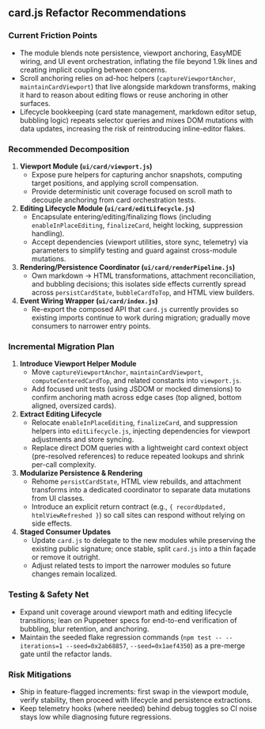 ## card.js Refactor Recommendations

### Current Friction Points
- The module blends note persistence, viewport anchoring, EasyMDE wiring, and UI event orchestration, inflating the file beyond 1.9k lines and creating implicit coupling between concerns.
- Scroll anchoring relies on ad-hoc helpers (`captureViewportAnchor`, `maintainCardViewport`) that live alongside markdown transforms, making it hard to reason about editing flows or reuse anchoring in other surfaces.
- Lifecycle bookkeeping (card state management, markdown editor setup, bubbling logic) repeats selector queries and mixes DOM mutations with data updates, increasing the risk of reintroducing inline-editor flakes.

### Recommended Decomposition
1. **Viewport Module (`ui/card/viewport.js`)**
   - Expose pure helpers for capturing anchor snapshots, computing target positions, and applying scroll compensation.
   - Provide deterministic unit coverage focused on scroll math to decouple anchoring from card orchestration tests.
2. **Editing Lifecycle Module (`ui/card/editLifecycle.js`)**
   - Encapsulate entering/editing/finalizing flows (including `enableInPlaceEditing`, `finalizeCard`, height locking, suppression handling).
   - Accept dependencies (viewport utilities, store sync, telemetry) via parameters to simplify testing and guard against cross-module mutations.
3. **Rendering/Persistence Coordinator (`ui/card/renderPipeline.js`)**
   - Own markdown → HTML transformations, attachment reconciliation, and bubbling decisions; this isolates side effects currently spread across `persistCardState`, `bubbleCardToTop`, and HTML view builders.
4. **Event Wiring Wrapper (`ui/card/index.js`)**
   - Re-export the composed API that `card.js` currently provides so existing imports continue to work during migration; gradually move consumers to narrower entry points.

### Incremental Migration Plan
1. **Introduce Viewport Helper Module**
   - Move `captureViewportAnchor`, `maintainCardViewport`, `computeCenteredCardTop`, and related constants into `viewport.js`.
   - Add focused unit tests (using JSDOM or mocked dimensions) to confirm anchoring math across edge cases (top aligned, bottom aligned, oversized cards).
2. **Extract Editing Lifecycle**
   - Relocate `enableInPlaceEditing`, `finalizeCard`, and suppression helpers into `editLifecycle.js`, injecting dependencies for viewport adjustments and store syncing.
   - Replace direct DOM queries with a lightweight card context object (pre-resolved references) to reduce repeated lookups and shrink per-call complexity.
3. **Modularize Persistence & Rendering**
   - Rehome `persistCardState`, HTML view rebuilds, and attachment transforms into a dedicated coordinator to separate data mutations from UI classes.
   - Introduce an explicit return contract (e.g., `{ recordUpdated, htmlViewRefreshed }`) so call sites can respond without relying on side effects.
4. **Staged Consumer Updates**
   - Update `card.js` to delegate to the new modules while preserving the existing public signature; once stable, split `card.js` into a thin façade or remove it outright.
   - Adjust related tests to import the narrower modules so future changes remain localized.

### Testing & Safety Net
- Expand unit coverage around viewport math and editing lifecycle transitions; lean on Puppeteer specs for end-to-end verification of bubbling, blur retention, and anchoring.
- Maintain the seeded flake regression commands (`npm test -- --iterations=1 --seed=0x2ab68857`, `--seed=0x1aef4350`) as a pre-merge gate until the refactor lands.

### Risk Mitigations
- Ship in feature-flagged increments: first swap in the viewport module, verify stability, then proceed with lifecycle and persistence extractions.
- Keep telemetry hooks (where needed) behind debug toggles so CI noise stays low while diagnosing future regressions.
